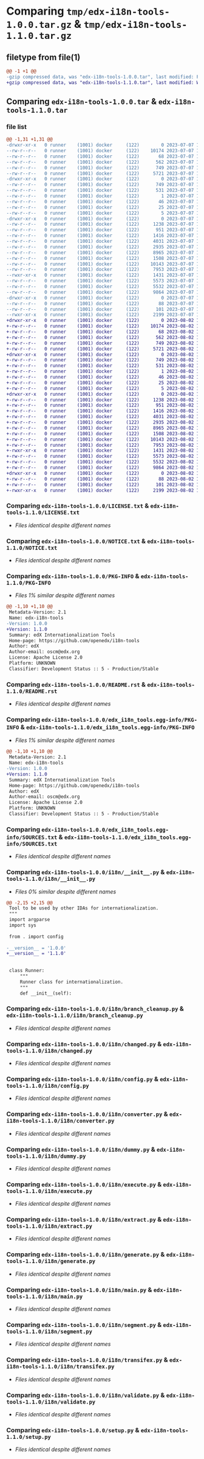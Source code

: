 # Comparing `tmp/edx-i18n-tools-1.0.0.tar.gz` & `tmp/edx-i18n-tools-1.1.0.tar.gz`

## filetype from file(1)

```diff
@@ -1 +1 @@
-gzip compressed data, was "edx-i18n-tools-1.0.0.tar", last modified: Fri Jul  7 13:15:28 2023, max compression
+gzip compressed data, was "edx-i18n-tools-1.1.0.tar", last modified: Wed Aug  2 18:11:26 2023, max compression
```

## Comparing `edx-i18n-tools-1.0.0.tar` & `edx-i18n-tools-1.1.0.tar`

### file list

```diff
@@ -1,31 +1,31 @@
-drwxr-xr-x   0 runner    (1001) docker     (122)        0 2023-07-07 13:15:28.824283 edx-i18n-tools-1.0.0/
--rw-r--r--   0 runner    (1001) docker     (122)    10174 2023-07-07 13:15:21.000000 edx-i18n-tools-1.0.0/LICENSE.txt
--rw-r--r--   0 runner    (1001) docker     (122)       68 2023-07-07 13:15:21.000000 edx-i18n-tools-1.0.0/MANIFEST.in
--rw-r--r--   0 runner    (1001) docker     (122)      562 2023-07-07 13:15:21.000000 edx-i18n-tools-1.0.0/NOTICE.txt
--rw-r--r--   0 runner    (1001) docker     (122)      749 2023-07-07 13:15:28.824283 edx-i18n-tools-1.0.0/PKG-INFO
--rw-r--r--   0 runner    (1001) docker     (122)     5721 2023-07-07 13:15:21.000000 edx-i18n-tools-1.0.0/README.rst
-drwxr-xr-x   0 runner    (1001) docker     (122)        0 2023-07-07 13:15:28.820283 edx-i18n-tools-1.0.0/edx_i18n_tools.egg-info/
--rw-r--r--   0 runner    (1001) docker     (122)      749 2023-07-07 13:15:28.000000 edx-i18n-tools-1.0.0/edx_i18n_tools.egg-info/PKG-INFO
--rw-r--r--   0 runner    (1001) docker     (122)      531 2023-07-07 13:15:28.000000 edx-i18n-tools-1.0.0/edx_i18n_tools.egg-info/SOURCES.txt
--rw-r--r--   0 runner    (1001) docker     (122)        1 2023-07-07 13:15:28.000000 edx-i18n-tools-1.0.0/edx_i18n_tools.egg-info/dependency_links.txt
--rw-r--r--   0 runner    (1001) docker     (122)       46 2023-07-07 13:15:28.000000 edx-i18n-tools-1.0.0/edx_i18n_tools.egg-info/entry_points.txt
--rw-r--r--   0 runner    (1001) docker     (122)       25 2023-07-07 13:15:28.000000 edx-i18n-tools-1.0.0/edx_i18n_tools.egg-info/requires.txt
--rw-r--r--   0 runner    (1001) docker     (122)        5 2023-07-07 13:15:28.000000 edx-i18n-tools-1.0.0/edx_i18n_tools.egg-info/top_level.txt
-drwxr-xr-x   0 runner    (1001) docker     (122)        0 2023-07-07 13:15:28.824283 edx-i18n-tools-1.0.0/i18n/
--rw-r--r--   0 runner    (1001) docker     (122)     1238 2023-07-07 13:15:21.000000 edx-i18n-tools-1.0.0/i18n/__init__.py
--rw-r--r--   0 runner    (1001) docker     (122)      951 2023-07-07 13:15:21.000000 edx-i18n-tools-1.0.0/i18n/branch_cleanup.py
--rw-r--r--   0 runner    (1001) docker     (122)     1416 2023-07-07 13:15:21.000000 edx-i18n-tools-1.0.0/i18n/changed.py
--rw-r--r--   0 runner    (1001) docker     (122)     4031 2023-07-07 13:15:21.000000 edx-i18n-tools-1.0.0/i18n/config.py
--rw-r--r--   0 runner    (1001) docker     (122)     2935 2023-07-07 13:15:21.000000 edx-i18n-tools-1.0.0/i18n/converter.py
--rw-r--r--   0 runner    (1001) docker     (122)     8965 2023-07-07 13:15:21.000000 edx-i18n-tools-1.0.0/i18n/dummy.py
--rw-r--r--   0 runner    (1001) docker     (122)     1508 2023-07-07 13:15:21.000000 edx-i18n-tools-1.0.0/i18n/execute.py
--rw-r--r--   0 runner    (1001) docker     (122)    10143 2023-07-07 13:15:21.000000 edx-i18n-tools-1.0.0/i18n/extract.py
--rw-r--r--   0 runner    (1001) docker     (122)     7953 2023-07-07 13:15:21.000000 edx-i18n-tools-1.0.0/i18n/generate.py
--rwxr-xr-x   0 runner    (1001) docker     (122)     1431 2023-07-07 13:15:21.000000 edx-i18n-tools-1.0.0/i18n/main.py
--rw-r--r--   0 runner    (1001) docker     (122)     5573 2023-07-07 13:15:21.000000 edx-i18n-tools-1.0.0/i18n/segment.py
--rw-r--r--   0 runner    (1001) docker     (122)     5532 2023-07-07 13:15:21.000000 edx-i18n-tools-1.0.0/i18n/transifex.py
--rw-r--r--   0 runner    (1001) docker     (122)     9864 2023-07-07 13:15:21.000000 edx-i18n-tools-1.0.0/i18n/validate.py
-drwxr-xr-x   0 runner    (1001) docker     (122)        0 2023-07-07 13:15:28.824283 edx-i18n-tools-1.0.0/requirements/
--rw-r--r--   0 runner    (1001) docker     (122)       88 2023-07-07 13:15:21.000000 edx-i18n-tools-1.0.0/requirements/base.in
--rw-r--r--   0 runner    (1001) docker     (122)      101 2023-07-07 13:15:28.824283 edx-i18n-tools-1.0.0/setup.cfg
--rwxr-xr-x   0 runner    (1001) docker     (122)     2199 2023-07-07 13:15:21.000000 edx-i18n-tools-1.0.0/setup.py
+drwxr-xr-x   0 runner    (1001) docker     (122)        0 2023-08-02 18:11:26.525539 edx-i18n-tools-1.1.0/
+-rw-r--r--   0 runner    (1001) docker     (122)    10174 2023-08-02 18:11:21.000000 edx-i18n-tools-1.1.0/LICENSE.txt
+-rw-r--r--   0 runner    (1001) docker     (122)       68 2023-08-02 18:11:21.000000 edx-i18n-tools-1.1.0/MANIFEST.in
+-rw-r--r--   0 runner    (1001) docker     (122)      562 2023-08-02 18:11:21.000000 edx-i18n-tools-1.1.0/NOTICE.txt
+-rw-r--r--   0 runner    (1001) docker     (122)      749 2023-08-02 18:11:26.525539 edx-i18n-tools-1.1.0/PKG-INFO
+-rw-r--r--   0 runner    (1001) docker     (122)     5721 2023-08-02 18:11:21.000000 edx-i18n-tools-1.1.0/README.rst
+drwxr-xr-x   0 runner    (1001) docker     (122)        0 2023-08-02 18:11:26.521539 edx-i18n-tools-1.1.0/edx_i18n_tools.egg-info/
+-rw-r--r--   0 runner    (1001) docker     (122)      749 2023-08-02 18:11:26.000000 edx-i18n-tools-1.1.0/edx_i18n_tools.egg-info/PKG-INFO
+-rw-r--r--   0 runner    (1001) docker     (122)      531 2023-08-02 18:11:26.000000 edx-i18n-tools-1.1.0/edx_i18n_tools.egg-info/SOURCES.txt
+-rw-r--r--   0 runner    (1001) docker     (122)        1 2023-08-02 18:11:26.000000 edx-i18n-tools-1.1.0/edx_i18n_tools.egg-info/dependency_links.txt
+-rw-r--r--   0 runner    (1001) docker     (122)       46 2023-08-02 18:11:26.000000 edx-i18n-tools-1.1.0/edx_i18n_tools.egg-info/entry_points.txt
+-rw-r--r--   0 runner    (1001) docker     (122)       25 2023-08-02 18:11:26.000000 edx-i18n-tools-1.1.0/edx_i18n_tools.egg-info/requires.txt
+-rw-r--r--   0 runner    (1001) docker     (122)        5 2023-08-02 18:11:26.000000 edx-i18n-tools-1.1.0/edx_i18n_tools.egg-info/top_level.txt
+drwxr-xr-x   0 runner    (1001) docker     (122)        0 2023-08-02 18:11:26.525539 edx-i18n-tools-1.1.0/i18n/
+-rw-r--r--   0 runner    (1001) docker     (122)     1238 2023-08-02 18:11:21.000000 edx-i18n-tools-1.1.0/i18n/__init__.py
+-rw-r--r--   0 runner    (1001) docker     (122)      951 2023-08-02 18:11:21.000000 edx-i18n-tools-1.1.0/i18n/branch_cleanup.py
+-rw-r--r--   0 runner    (1001) docker     (122)     1416 2023-08-02 18:11:21.000000 edx-i18n-tools-1.1.0/i18n/changed.py
+-rw-r--r--   0 runner    (1001) docker     (122)     4031 2023-08-02 18:11:21.000000 edx-i18n-tools-1.1.0/i18n/config.py
+-rw-r--r--   0 runner    (1001) docker     (122)     2935 2023-08-02 18:11:21.000000 edx-i18n-tools-1.1.0/i18n/converter.py
+-rw-r--r--   0 runner    (1001) docker     (122)     8965 2023-08-02 18:11:21.000000 edx-i18n-tools-1.1.0/i18n/dummy.py
+-rw-r--r--   0 runner    (1001) docker     (122)     1508 2023-08-02 18:11:21.000000 edx-i18n-tools-1.1.0/i18n/execute.py
+-rw-r--r--   0 runner    (1001) docker     (122)    10143 2023-08-02 18:11:21.000000 edx-i18n-tools-1.1.0/i18n/extract.py
+-rw-r--r--   0 runner    (1001) docker     (122)     7953 2023-08-02 18:11:21.000000 edx-i18n-tools-1.1.0/i18n/generate.py
+-rwxr-xr-x   0 runner    (1001) docker     (122)     1431 2023-08-02 18:11:21.000000 edx-i18n-tools-1.1.0/i18n/main.py
+-rw-r--r--   0 runner    (1001) docker     (122)     5573 2023-08-02 18:11:21.000000 edx-i18n-tools-1.1.0/i18n/segment.py
+-rw-r--r--   0 runner    (1001) docker     (122)     5532 2023-08-02 18:11:21.000000 edx-i18n-tools-1.1.0/i18n/transifex.py
+-rw-r--r--   0 runner    (1001) docker     (122)     9864 2023-08-02 18:11:21.000000 edx-i18n-tools-1.1.0/i18n/validate.py
+drwxr-xr-x   0 runner    (1001) docker     (122)        0 2023-08-02 18:11:26.525539 edx-i18n-tools-1.1.0/requirements/
+-rw-r--r--   0 runner    (1001) docker     (122)       88 2023-08-02 18:11:21.000000 edx-i18n-tools-1.1.0/requirements/base.in
+-rw-r--r--   0 runner    (1001) docker     (122)      101 2023-08-02 18:11:26.529539 edx-i18n-tools-1.1.0/setup.cfg
+-rwxr-xr-x   0 runner    (1001) docker     (122)     2199 2023-08-02 18:11:21.000000 edx-i18n-tools-1.1.0/setup.py
```

### Comparing `edx-i18n-tools-1.0.0/LICENSE.txt` & `edx-i18n-tools-1.1.0/LICENSE.txt`

 * *Files identical despite different names*

### Comparing `edx-i18n-tools-1.0.0/NOTICE.txt` & `edx-i18n-tools-1.1.0/NOTICE.txt`

 * *Files identical despite different names*

### Comparing `edx-i18n-tools-1.0.0/PKG-INFO` & `edx-i18n-tools-1.1.0/PKG-INFO`

 * *Files 1% similar despite different names*

```diff
@@ -1,10 +1,10 @@
 Metadata-Version: 2.1
 Name: edx-i18n-tools
-Version: 1.0.0
+Version: 1.1.0
 Summary: edX Internationalization Tools
 Home-page: https://github.com/openedx/i18n-tools
 Author: edX
 Author-email: oscm@edx.org
 License: Apache License 2.0
 Platform: UNKNOWN
 Classifier: Development Status :: 5 - Production/Stable
```

### Comparing `edx-i18n-tools-1.0.0/README.rst` & `edx-i18n-tools-1.1.0/README.rst`

 * *Files identical despite different names*

### Comparing `edx-i18n-tools-1.0.0/edx_i18n_tools.egg-info/PKG-INFO` & `edx-i18n-tools-1.1.0/edx_i18n_tools.egg-info/PKG-INFO`

 * *Files 1% similar despite different names*

```diff
@@ -1,10 +1,10 @@
 Metadata-Version: 2.1
 Name: edx-i18n-tools
-Version: 1.0.0
+Version: 1.1.0
 Summary: edX Internationalization Tools
 Home-page: https://github.com/openedx/i18n-tools
 Author: edX
 Author-email: oscm@edx.org
 License: Apache License 2.0
 Platform: UNKNOWN
 Classifier: Development Status :: 5 - Production/Stable
```

### Comparing `edx-i18n-tools-1.0.0/edx_i18n_tools.egg-info/SOURCES.txt` & `edx-i18n-tools-1.1.0/edx_i18n_tools.egg-info/SOURCES.txt`

 * *Files identical despite different names*

### Comparing `edx-i18n-tools-1.0.0/i18n/__init__.py` & `edx-i18n-tools-1.1.0/i18n/__init__.py`

 * *Files 0% similar despite different names*

```diff
@@ -2,15 +2,15 @@
 Tool to be used by other IDAs for internationalization.
 """
 import argparse
 import sys
 
 from . import config
 
-__version__ = '1.0.0'
+__version__ = '1.1.0'
 
 
 class Runner:
     """
     Runner class for internationalization.
     """
     def __init__(self):
```

### Comparing `edx-i18n-tools-1.0.0/i18n/branch_cleanup.py` & `edx-i18n-tools-1.1.0/i18n/branch_cleanup.py`

 * *Files identical despite different names*

### Comparing `edx-i18n-tools-1.0.0/i18n/changed.py` & `edx-i18n-tools-1.1.0/i18n/changed.py`

 * *Files identical despite different names*

### Comparing `edx-i18n-tools-1.0.0/i18n/config.py` & `edx-i18n-tools-1.1.0/i18n/config.py`

 * *Files identical despite different names*

### Comparing `edx-i18n-tools-1.0.0/i18n/converter.py` & `edx-i18n-tools-1.1.0/i18n/converter.py`

 * *Files identical despite different names*

### Comparing `edx-i18n-tools-1.0.0/i18n/dummy.py` & `edx-i18n-tools-1.1.0/i18n/dummy.py`

 * *Files identical despite different names*

### Comparing `edx-i18n-tools-1.0.0/i18n/execute.py` & `edx-i18n-tools-1.1.0/i18n/execute.py`

 * *Files identical despite different names*

### Comparing `edx-i18n-tools-1.0.0/i18n/extract.py` & `edx-i18n-tools-1.1.0/i18n/extract.py`

 * *Files identical despite different names*

### Comparing `edx-i18n-tools-1.0.0/i18n/generate.py` & `edx-i18n-tools-1.1.0/i18n/generate.py`

 * *Files identical despite different names*

### Comparing `edx-i18n-tools-1.0.0/i18n/main.py` & `edx-i18n-tools-1.1.0/i18n/main.py`

 * *Files identical despite different names*

### Comparing `edx-i18n-tools-1.0.0/i18n/segment.py` & `edx-i18n-tools-1.1.0/i18n/segment.py`

 * *Files identical despite different names*

### Comparing `edx-i18n-tools-1.0.0/i18n/transifex.py` & `edx-i18n-tools-1.1.0/i18n/transifex.py`

 * *Files identical despite different names*

### Comparing `edx-i18n-tools-1.0.0/i18n/validate.py` & `edx-i18n-tools-1.1.0/i18n/validate.py`

 * *Files identical despite different names*

### Comparing `edx-i18n-tools-1.0.0/setup.py` & `edx-i18n-tools-1.1.0/setup.py`

 * *Files identical despite different names*


